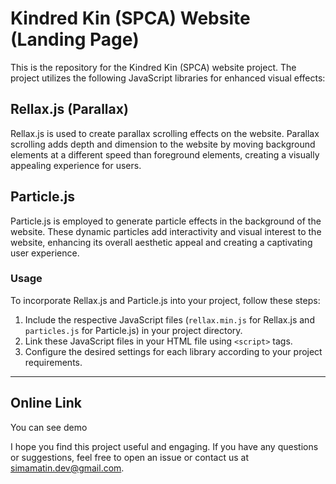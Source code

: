 # Kindred Kin (SPCA) Website (Landing Page)

This is the repository for the Kindred Kin (SPCA) website project. The project utilizes the following JavaScript libraries for enhanced visual effects:

## Rellax.js (Parallax)
Rellax.js is used to create parallax scrolling effects on the website. Parallax scrolling adds depth and dimension to the website by moving background elements at a different speed than foreground elements, creating a visually appealing experience for users.

## Particle.js
Particle.js is employed to generate particle effects in the background of the website. These dynamic particles add interactivity and visual interest to the website, enhancing its overall aesthetic appeal and creating a captivating user experience.

### Usage
To incorporate Rellax.js and Particle.js into your project, follow these steps:
1. Include the respective JavaScript files (`rellax.min.js` for Rellax.js and `particles.js` for Particle.js) in your project directory.
2. Link these JavaScript files in your HTML file using `<script>` tags.
3. Configure the desired settings for each library according to your project requirements.

---

## Online Link
You can see demo

I hope you find this project useful and engaging. If you have any questions or suggestions, feel free to open an issue or contact us at simamatin.dev@gmail.com.

